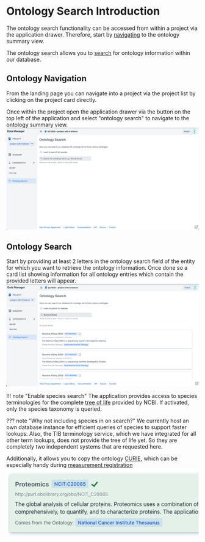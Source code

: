 # Ontology Search Introduction

The ontology search functionality can be accessed from within a project via the application drawer.
Therefore, start by [navigating](#ontology-navigation) to the ontology summary view.

The ontology search allows you to [search](#ontology-search) for ontology information
within our database.

## Ontology Navigation

From the landing page you can navigate into a project via the project list by clicking on the
project card directly.

Once within the project open the application drawer via the button on the top left of the
application
and select "ontology search" to navigate to the ontology summary view.
![ontology_summary.png](images/ontology_search_summary.png)

## Ontology Search

Start by providing at least 2 letters in the ontology search field of the entity for which you want
to retrieve the ontology information.
Once done so a card list showing information for all ontology entries which contain the provided
letters will appear.
![ontology_search_triggered.png](images/ontology_search_triggered.png)

!!! note "Enable species search"
    The application provides access to species terminologies for the
    complete [tree of life](https://www.ncbi.nlm.nih.gov/taxonomy) provided by NCBI.
    If activated, only the species taxonomy is queried. 

??? note "Why not including species in on search?" 
    We currently host an own database instance for efficient queries of species to support
    faster lookups. Also, the TIB terminology service, which we have integrated for all other term lookups,
    does not provide the tree of life yet.
    So they are completely two independent systems that are requested here.

Additionally, it allows you to copy the
ontology [CURIE](https://link.springer.com/article/10.1007/s12599-022-00744-0),
which can be especially handy
during [measurement registration](../measurement/measurement_registration.md)
![ontology_search_curie_copie.gif](images/ontology_search_copy_curie.png)
